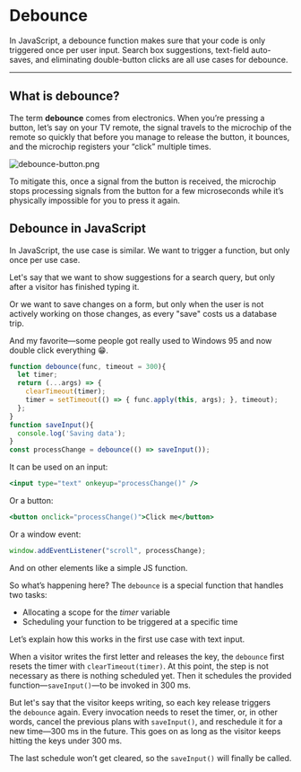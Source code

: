 # Debounce

In JavaScript, a debounce function makes sure that your code is only triggered once per user input. Search box suggestions, text-field auto-saves, and eliminating double-button clicks are all use cases for debounce.

---

## What is debounce?

The term **debounce** comes from electronics. When you’re pressing a button, let’s say on your TV remote, the signal travels to the microchip of the remote so quickly that before you manage to release the button, it bounces, and the microchip registers your “click” multiple times.

![debounce-button.png](Debounce%201b2aeacbb29981b18280d279ad666eb1/debounce-button.png)

To mitigate this, once a signal from the button is received, the microchip stops processing signals from the button for a few microseconds while it’s physically impossible for you to press it again.

## Debounce in JavaScript

In JavaScript, the use case is similar. We want to trigger a function, but only once per use case.

Let's say that we want to show suggestions for a search query, but only after a visitor has finished typing it.

Or we want to save changes on a form, but only when the user is not actively working on those changes, as every "save" costs us a database trip.

And my favorite—some people got really used to Windows 95 and now double click everything 😁.

```jsx
function debounce(func, timeout = 300){
  let timer;
  return (...args) => {
    clearTimeout(timer);
    timer = setTimeout(() => { func.apply(this, args); }, timeout);
  };
}
function saveInput(){
  console.log('Saving data');
}
const processChange = debounce(() => saveInput());
```

It can be used on an input:

```jsx
<input type="text" onkeyup="processChange()" />
```

Or a button:

```jsx
<button onclick="processChange()">Click me</button>
```

Or a window event:

```jsx
window.addEventListener("scroll", processChange);
```

And on other elements like a simple JS function.

So what’s happening here? The `debounce` is a special function that handles two tasks:

- Allocating a scope for the *timer* variable
- Scheduling your function to be triggered at a specific time

Let’s explain how this works in the first use case with text input.

When a visitor writes the first letter and releases the key, the `debounce` first resets the timer with `clearTimeout(timer)`. At this point, the step is not necessary as there is nothing scheduled yet. Then it schedules the provided function—`saveInput()`—to be invoked in 300 ms.

But let's say that the visitor keeps writing, so each key release triggers the `debounce` again. Every invocation needs to reset the timer, or, in other words, cancel the previous plans with `saveInput()`, and reschedule it for a new time—300 ms in the future. This goes on as long as the visitor keeps hitting the keys under 300 ms.

The last schedule won’t get cleared, so the `saveInput()` will finally be called.